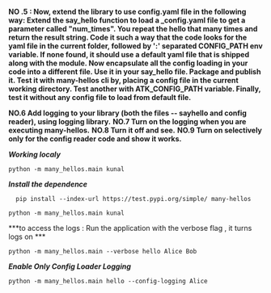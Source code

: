 **NO .5 : Now, extend the library to use config.yaml file in the following way: Extend the say_hello function to load a _config.yaml file to get a parameter called "num_times". You repeat the hello that many times and return the result string. Code it such a way that the code looks for the yaml file in the current folder, followed by ':' separated CONFIG_PATH env variable. If none found, it should use a default yaml file that is shipped along with the module. Now encapsulate all the config loading in your code into a different file. Use it in your say_hello file. Package and publish it. Test it with many-hellos cli by, placing a config file in the current working directory. Test another with ATK_CONFIG_PATH variable. Finally, test it without any config file to load from default file.**


**NO.6 Add logging to your library (both the files -- sayhello and config reader), using logging library.**
**NO.7 Turn on the logging when you are executing many-hellos.**
**NO.8 Turn it off and see.**
**NO.9 Turn on selectively only for the config reader code and show it works.**
 
***Working localy***

```
python -m many_hellos.main kunal

```

***Install the dependence***

```
  pip install --index-url https://test.pypi.org/simple/ many-hellos

``` 


```
python -m many_hellos.main kunal

```

***to access the logs : Run the application with the verbose flag , it turns logs on ***

```
python -m many_hellos.main --verbose hello Alice Bob

```


***Enable Only Config Loader Logging***

```
python -m many_hellos.main hello --config-logging Alice 
```
